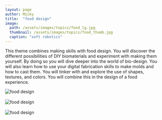 ```yaml
---
layout: page
author: Micky
title:  "food design"
image: 
  path: /assets/images/topics/food_lg.jpg
  thumbnail: /assets/images/topics/food_thumb.jpg
  caption: "soft robotics"
---
```

This theme combines making skills with food design. You will discover the different possibilities of DIY biomaterials and experiment with making them yourself. By doing so you will dive deeper into the world of bio-design. You will also learn how to use your digital fabrication skills to make molds and how to cast them. You will tinker with and explore the use of shapes, textures, and colors. You will combine this in the design of a food experience.

![food design](../../assets/images/topics/food_proces.jpg)<br><br>
![food design](../../assets/images/topics/food_lizzy.jpg)<br><br>
![food design](../../assets/images/topics/food_noah.jpg)<br><br>